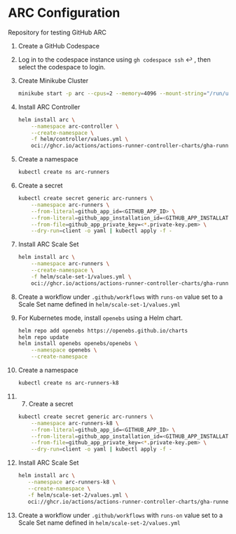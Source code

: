 # ARC Configuration
Repository for testing GitHub ARC

1. Create a GitHub Codespace

2. Log in to the codespace instance using `gh codespace ssh` :leftwards_arrow_with_hook: , then select the codespace to login.

3. Create Minikube Cluster
    ```sh 
    minikube start -p arc --cpus=2 --memory=4096 --mount-string="/run/udev:/run/udev" --mount
    ```

4. Install ARC Controller
    ```sh
    helm install arc \
        --namespace arc-controller \
        --create-namespace \
        -f helm/controller/values.yml \
        oci://ghcr.io/actions/actions-runner-controller-charts/gha-runner-scale-set-controller
    ```

6. Create a namespace
    ```sh
    kubectl create ns arc-runners
    ```

7. Create a secret
    ```sh
    kubectl create secret generic arc-runners \
        --namespace arc-runners \
        --from-literal=github_app_id=<GITHUB_APP_ID> \
        --from-literal=github_app_installation_id=<GITHUB_APP_INSTALLATION_ID> \
        --from-file=github_app_private_key=<*.private-key.pem> \
        --dry-run=client -o yaml | kubectl apply -f -
    ```

8. Install ARC Scale Set
    ```sh
    helm install arc \
        --namespace arc-runners \
        --create-namespace \
        -f helm/scale-set-1/values.yml \
        oci://ghcr.io/actions/actions-runner-controller-charts/gha-runner-scale-set
    ```

9. Create a workflow under `.github/workflows` with `runs-on` value set to a Scale Set name defined in `helm/scale-set-1/values.yml`

10. For Kubernetes mode, install `openebs` using a Helm chart.
    ```sh
    helm repo add openebs https://openebs.github.io/charts
    helm repo update
    helm install openebs openebs/openebs \
        --namespace openebs \
        --create-namespace
    ```
11. Create a namespace
    ```sh
    kubectl create ns arc-runners-k8
    ``````

12. 7. Create a secret
    ```sh
    kubectl create secret generic arc-runners \
        --namespace arc-runners-k8 \
        --from-literal=github_app_id=<GITHUB_APP_ID> \
        --from-literal=github_app_installation_id=<GITHUB_APP_INSTALLATION_ID> \
        --from-file=github_app_private_key=<*.private-key.pem> \
        --dry-run=client -o yaml | kubectl apply -f -
    ```

12. Install ARC Scale Set
     ```sh
    helm install arc \
        --namespace arc-runners-k8 \
        --create-namespace \
        -f helm/scale-set-2/values.yml \
        oci://ghcr.io/actions/actions-runner-controller-charts/gha-runner-scale-set
    ```
13. Create a workflow under `.github/workflows` with `runs-on` value set to a Scale Set name defined in `helm/scale-set-2/values.yml`